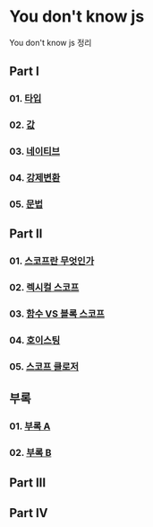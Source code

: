 You don't know js
=======================

You don't know js 정리<br>

## Part I

### 01. [타입](https://github.com/KangJiJi/Study/tree/master/Book/YouDontKnowJS/partI/chapter01)
### 02. [값](https://github.com/KangJiJi/Study/tree/master/Book/YouDontKnowJS/partI/chapter02)
### 03. [네이티브](https://github.com/KangJiJi/Study/tree/master/Book/YouDontKnowJS/partI/chapter03)
### 04. [강제변환](https://github.com/KangJiJi/Study/tree/master/Book/YouDontKnowJS/partI/chapter04)
### 05. [문법](https://github.com/KangJiJi/Study/tree/master/Book/YouDontKnowJS/partI/chapter05)

## Part II

### 01. [스코프란 무엇인가](https://github.com/KangJiJi/Study/tree/master/Book/YouDontKnowJS/partII/chapter01)
### 02. [렉시컬 스코프](https://github.com/KangJiJi/Study/tree/master/Book/YouDontKnowJS/partII/chapter02)
### 03. [함수 VS 블록 스코프](https://github.com/KangJiJi/Study/tree/master/Book/YouDontKnowJS/partII/chapter03)
### 04. [호이스팅](https://github.com/KangJiJi/Study/tree/master/Book/YouDontKnowJS/partII/chapter04)
### 05. [스코프 클로저](https://github.com/KangJiJi/Study/tree/master/Book/YouDontKnowJS/partII/chapter05)

## 부록

### 01. [부록 A](https://github.com/KangJiJi/Study/tree/master/Book/YouDontKnowJS/appendixI/appendixA)
### 02. [부록 B](https://github.com/KangJiJi/Study/tree/master/Book/YouDontKnowJS/appendixI/appendixB)

## Part III

## Part IV